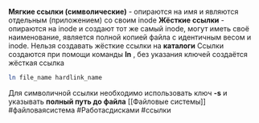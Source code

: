 **Мягкие ссылки (cимволические)** - опираются на имя и являются отдельным (приложением) со своим inode 
**Жёсткие ссылки** - опираются на inode и создают тот же самый inode, могут иметь своё наименование, является полной копией файла с идентичным весом и inode. Нельзя создавать жёсткие ссылки на **каталоги**
Ссылки создаются при помощи команды **ln** , без указания ключей создаётся жёсткая ссылка
```bash
ln file_name hardlink_name
```
Для символичной ссылки необходимо использовать ключ **-s** и указывать **полный путь до файла** 
[[Файловые системы]] 
#файловаясистема #Работасдисками #ссылки 
 